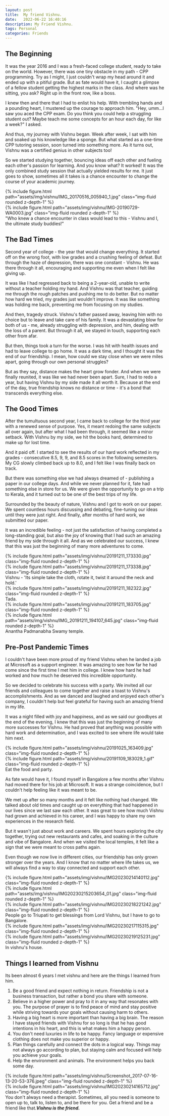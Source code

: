 ```yaml
---
layout: post
title:  My friend Vishnu.
date:   2022-06-22 16:40:16
description: My Friend Vishnu. 
tags: Personal
categories: Friends
---
```


## The Beginning

It was the year 2016 and I was a fresh-faced college student, ready to take on the world. However, there was one tiny obstacle in my path - CPP programming. Try as I might, I just couldn't wrap my head around it and ended up with a pitiful grade. But as fate would have it, I caught a glimpse of a fellow student getting the highest marks in the class. And where was he sitting, you ask? Right up in the front row, like a boss.

I knew then and there that I had to enlist his help. With trembling hands and a pounding heart, I mustered up the courage to approach him. "Hey, umm...I saw you aced the CPP exam. Do you think you could help a struggling student out? Maybe teach me some concepts for an hour each day, for like a week?" I asked.

And thus, my journey with Vishnu began. Week after week, I sat with him and soaked up his knowledge like a sponge. But what started as a one-time CPP tutoring session, soon turned into something more. As it turns out, Vishnu was a certified genius in other subjects too!

So we started studying together, bouncing ideas off each other and fueling each other's passion for learning. And you know what? It worked! It was the only combined study session that actually yielded results for me. It just goes to show, sometimes all it takes is a chance encounter to change the course of your academic journey.

<div class="row mt-3">
    <div class="col-sm mt-3 mt-md-0">
        {% include figure.html path="assets/img/vishnu/IMG_20170516_005940_1.jpg" class="img-fluid rounded z-depth-1" %}
    </div>
    <div class="col-sm mt-3 mt-md-0">
        {% include figure.html path="assets/img/vishnu/IMG-20190729-WA0003.jpg" class="img-fluid rounded z-depth-1" %}
    </div>
</div>
<div class="caption">
   "Who knew a chance encounter in class would lead to this - Vishnu and I, the ultimate study buddies!"
</div>





## The Bad Times
Second year of college - the year that would change everything. It started off on the wrong foot, with low grades and a crushing feeling of defeat. But through the haze of depression, there was one constant - Vishnu. He was there through it all, encouraging and supporting me even when I felt like giving up.

It was like I had regressed back to being a 2-year-old, unable to write without a teacher holding my hand. And Vishnu was that teacher, guiding me through the rough patches and pushing me to do better. But no matter how hard we tried, my grades just wouldn't improve. It was like something was holding me back, preventing me from focusing on my studies.

And then, tragedy struck. Vishnu's father passed away, leaving him with no choice but to leave and take care of his family. It was a devastating blow for both of us - me, already struggling with depression, and him, dealing with the loss of a parent. But through it all, we stayed in touch, supporting each other from afar.

But then, things took a turn for the worse. I was hit with health issues and had to leave college to go home. It was a dark time, and I thought it was the end of our friendship. I mean, how could we stay close when we were miles apart, going through our own personal struggles?

But as they say, distance makes the heart grow fonder. And when we were finally reunited, it was like we had never been apart. Sure, I had to redo a year, but having Vishnu by my side made it all worth it. Because at the end of the day, true friendship knows no distance or time - it's a bond that transcends everything else.


## The Good Times

After the tumultuous second year, I came back to college for the third year with a renewed sense of purpose. Yes, it meant redoing the same subjects all over again, but after what I had been through, it seemed like a minor setback. With Vishnu by my side, we hit the books hard, determined to make up for lost time.

And it paid off. I started to see the results of our hard work reflected in my grades - consecutive 8.5, 9, 9, and 8.5 scores in the following semesters. My CG slowly climbed back up to 8.0, and I felt like I was finally back on track.

But there was something else we had always dreamed of - publishing a paper in our college days. And while we never planned for it, fate had something else in store for us. We were given the opportunity to go on a trip to Kerala, and it turned out to be one of the best trips of my life.

Surrounded by the beauty of nature, Vishnu and I got to work on our paper. We spent countless hours discussing and debating, fine-tuning our ideas until they were just right. And finally, after months of hard work, we submitted our paper.

It was an incredible feeling - not just the satisfaction of having completed a long-standing goal, but also the joy of knowing that I had such an amazing friend by my side through it all. And as we celebrated our success, I knew that this was just the beginning of many more adventures to come.

<div class="row mt-3">
    <div class="col-sm mt-3 mt-md-0">
        {% include figure.html path="assets/img/vishnu/20191211_173330.jpg" class="img-fluid rounded z-depth-1" %}
    </div>
    <div class="col-sm mt-3 mt-md-0">
        {% include figure.html path="assets/img/vishnu/20191211_173338.jpg" class="img-fluid rounded z-depth-1" %}
    </div>
</div>
<div class="caption">
   Vishnu - 'Its simple take the cloth, rotate it, twist it around the neck and hold.'
</div>

<div class="row mt-3">
    <div class="col-sm mt-3 mt-md-0">
        {% include figure.html path="assets/img/vishnu/20191211_182322.jpg" class="img-fluid rounded z-depth-1" %}
    </div>
</div>
<div class="caption">
   Tada.
</div>

<div class="row mt-3">
    <div class="col-sm mt-3 mt-md-0">
        {% include figure.html path="assets/img/vishnu/20191211_183705.jpg" class="img-fluid rounded z-depth-1" %}
    </div>
    <div class="col-sm mt-3 mt-md-0">
        {% include figure.html path="assets/img/vishnu/IMG_20191211_194107_645.jpg" class="img-fluid rounded z-depth-1" %}
    </div>
</div>
<div class="caption">
   Anantha Padmanabha Swamy temple.
</div>



## Pre-Post Pandemic Times
I couldn't have been more proud of my friend Vishnu when he landed a job at Microsoft as a support engineer. It was amazing to see how far he had come since the first time I met him in college. I knew how hard he had worked and how much he deserved this incredible opportunity.

So we decided to celebrate his success with a party. We invited all our friends and colleagues to come together and raise a toast to Vishnu's accomplishments. And as we danced and laughed and enjoyed each other's company, I couldn't help but feel grateful for having such an amazing friend in my life.

It was a night filled with joy and happiness, and as we said our goodbyes at the end of the evening, I knew that this was just the beginning of many more successes for Vishnu. He had proved that anything was possible with hard work and determination, and I was excited to see where life would take him next.

<div class="row mt-3">
    <div class="col-sm mt-3 mt-md-0">
        {% include figure.html path="assets/img/vishnu/20191025_163409.jpg" class="img-fluid rounded z-depth-1" %}
    </div>
    <div class="col-sm mt-3 mt-md-0">
        {% include figure.html path="assets/img/vishnu/20191109_183029_1.gif" class="img-fluid rounded z-depth-1" %}
    </div>
</div>
<div class="caption">
   Eat the food and party.
</div>



As fate would have it, I found myself in Bangalore a few months after Vishnu had moved there for his job at Microsoft. It was a strange coincidence, but I couldn't help feeling like it was meant to be.

We met up after so many months and it felt like nothing had changed. We talked about old times and caught up on everything that had happened in our lives since we last saw each other. It was great to see how much Vishnu had grown and achieved in his career, and I was happy to share my own experiences in the research field.

But it wasn't just about work and careers. We spent hours exploring the city together, trying out new restaurants and cafes, and soaking in the culture and vibe of Bangalore. And when we visited the local temples, it felt like a sign that we were meant to cross paths again.

Even though we now live in different cities, our friendship has only grown stronger over the years. And I know that no matter where life takes us, we will always find a way to stay connected and support each other.

<div class="row mt-3">
    <div class="col-sm mt-3 mt-md-0">
        {% include figure.html path="assets/img/vishnu/IMG20230214140112.jpg" class="img-fluid rounded z-depth-1" %}
    </div>
    <div class="col-sm mt-3 mt-md-0">
        {% include figure.html path="assets/img/vishnu/IMG20230215203654_01.jpg" class="img-fluid rounded z-depth-1" %}
    </div>
    <div class="col-sm mt-3 mt-md-0">
        {% include figure.html path="assets/img/vishnu/IMG20230218221242.jpg" class="img-fluid rounded z-depth-1" %}
    </div>
</div>
<div class="caption">
   People go to Triupati to get blessings from Lord Vishnu, but I have to go to Bangalore.
</div>

<div class="row mt-3">
    <div class="col-sm mt-3 mt-md-0">
        {% include figure.html path="assets/img/vishnu/IMG20230217115315.jpg" class="img-fluid rounded z-depth-1" %}
    </div>
    <div class="col-sm mt-3 mt-md-0">
        {% include figure.html path="assets/img/vishnu/IMG20230219125231.jpg" class="img-fluid rounded z-depth-1" %}
    </div>
</div>
<div class="caption">
    In vishnu's house.
</div>



## Things I learned from Vishnu
Its been almost 6 years I met vishnu and here are the things I learned from him.
1. Be a good friend and expect nothing in return. Friendship is not a business transaction, but rather a bond you share with someone.
2. Believe in a higher power and pray to it in any way that resonates with you. The purpose of prayer is to find peace of mind and stay positive while striving towards your goals without causing harm to others.
3. Having a big heart is more important than having a big brain. The reason I have stayed friends with Vishnu for so long is that he has good intentions in his heart, and this is what makes him a happy person.
4. You don't need luxuries in life to be happy. Fancy language or expensive clothing does not make you superior or happy.
5. Plan things carefully and connect the dots in a logical way. Things may not always go according to plan, but staying calm and focused will help you achieve your goals.
6. Help the environment and animals. The environment helps you back some day.

<div class="row mt-3">
    <div class="col-sm mt-3 mt-md-0">
        {% include figure.html path="assets/img/vishnu/Screenshot_2017-07-16-13-20-53-376.jpeg" class="img-fluid rounded z-depth-1" %}
    </div>
    <div class="col-sm mt-3 mt-md-0">
        {% include figure.html path="assets/img/vishnu/IMG20230214165712.jpg" class="img-fluid rounded z-depth-1" %}
    </div>
</div>
<div class="caption">
    You don't always need a therapist. Sometimes, all you need is someone to open up to, talk to, listen to, and be there for you. Get a friend and be a friend like that.<em><strong>Vishnu is the friend.</strong></em>
</div>
